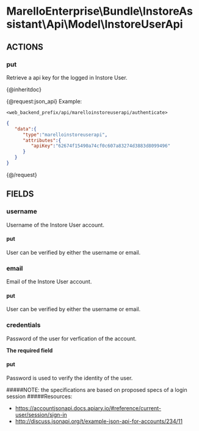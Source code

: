 # MarelloEnterprise\Bundle\InstoreAssistant\Api\Model\InstoreUserApi

## ACTIONS  

### put

Retrieve a api key for the logged in Instore User.

{@inheritdoc}

{@request:json_api}
Example:

`<web_backend_prefix/api/marelloinstoreuserapi/authenticate>`

```JSON
{  
   "data":{  
      "type":"marelloinstoreuserapi",
      "attributes":{
         "apiKey":"62674f15490a74cf0c607a83274d3883d8099496"
      }
   }
}
```
{@/request}

## FIELDS

### username
Username of the Instore User account.

#### put

User can be verified by either the username or email.

### email
Email of the Instore User account.

#### put

User can be verified by either the username or email.

### credentials

Password of the user for verfication of the account.

**The required field**

#### put

Password is used to verify the identity of the user.


#####NOTE: the specifications are based on proposed specs of a login session
#####Resources:
* https://accountjsonapi.docs.apiary.io/#reference/current-user/session/sign-in
* http://discuss.jsonapi.org/t/example-json-api-for-accounts/234/11